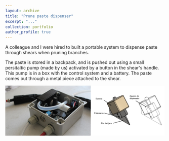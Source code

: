 ```yaml
---
layout: archive
title: "Prune paste dispenser"
excerpt: "..."
collection: portfolio
author_profile: true
---
```


A colleague and I were hired to built a portable system to dispense paste through shears when pruning branches.

The paste is stored in a backpack, and is pushed out using a small persitaltic pump (made by us) activated by a button in the shear's handle. This pump is in a box with the control system and a battery. The paste comes out through a metal piece attached to the shear.

<img src="/images/pruni.png" width="750">




